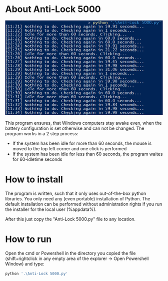 # About Anti-Lock 5000

![Anti-Lock 5000 in action](https://github.com/xlaech/Anti-Lock-5000/blob/master/screenshot.png)

This program ensures, that Windows computers stay awake even, when the battery configuration is set otherwise and can not be changed.
The program works in a 2 step process:
- If the system has been idle for more than 60 seconds, the mouse is moved to the top left corner and one click is performed
- If the system has been idle for less than 60 seconds, the program waites for 60-idletime seconds

# How to install

The program is written, such that it only uses out-of-the-box python libraries.
You only need any (even portable) installation of Python.
The default installation can be performed without administration rights if you run the installer for the local user (%appdata%).

After this just copy the "Anti-Lock 5000.py" file to any location.

# How to run

Open the cmd or Powershell in the directory you copied the file (shift+rightclick in any empty area of the explorer -> Open Powershell Window) and type:
```bash
python '.\Anti-Lock 5000.py'
```
